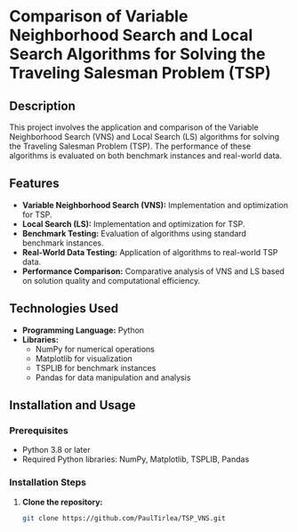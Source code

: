 # Comparison of Variable Neighborhood Search and Local Search Algorithms for Solving the Traveling Salesman Problem (TSP)

## Description

This project involves the application and comparison of the Variable Neighborhood Search (VNS) and Local Search (LS) algorithms for solving the Traveling Salesman Problem (TSP). The performance of these algorithms is evaluated on both benchmark instances and real-world data.

## Features

- **Variable Neighborhood Search (VNS):** Implementation and optimization for TSP.
- **Local Search (LS):** Implementation and optimization for TSP.
- **Benchmark Testing:** Evaluation of algorithms using standard benchmark instances.
- **Real-World Data Testing:** Application of algorithms to real-world TSP data.
- **Performance Comparison:** Comparative analysis of VNS and LS based on solution quality and computational efficiency.

## Technologies Used

- **Programming Language:** Python
- **Libraries:** 
  - NumPy for numerical operations
  - Matplotlib for visualization
  - TSPLIB for benchmark instances
  - Pandas for data manipulation and analysis

## Installation and Usage

### Prerequisites

- Python 3.8 or later
- Required Python libraries: NumPy, Matplotlib, TSPLIB, Pandas

### Installation Steps

1. **Clone the repository:**
   ```sh
   git clone https://github.com/PaulTirlea/TSP_VNS.git
